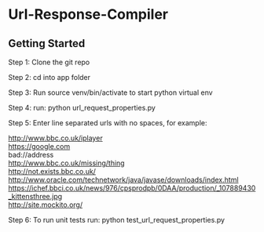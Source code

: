 # Url-Response-Compiler

<h2>Getting Started</h2>

Step 1: Clone the git repo<br /> 

Step 2: cd into app folder<br />

Step 3: Run source venv/bin/activate to start python virtual env<br />

Step 4: run: python url_request_properties.py<br />

Step 5:	Enter line separated urls with no spaces, for example:<br />
	
http://www.bbc.co.uk/iplayer<br />
https://google.com<br />
bad://address<br />
http://www.bbc.co.uk/missing/thing<br />
http://not.exists.bbc.co.uk/<br />
http://www.oracle.com/technetwork/java/javase/downloads/index.html<br />
https://ichef.bbci.co.uk/news/976/cpsprodpb/0DAA/production/_107889430_kittensthree.jpg<br />
http://site.mockito.org/<br />
	
Step 6: To run unit tests run: python test_url_request_properties.py

